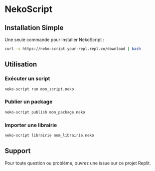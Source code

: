 # NekoScript

## Installation Simple

Une seule commande pour installer NekoScript :

```bash
curl -s https://neko-script.your-repl.repl.co/download | bash
```

## Utilisation

### Exécuter un script
```bash
neko-script run mon_script.neko
```

### Publier un package
```bash
neko-script publish mon_package.neko
```

### Importer une librairie
```bash
neko-script librairie nom_librairie.neko
```

## Support
Pour toute question ou problème, ouvrez une issue sur ce projet Replit.
